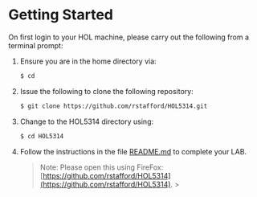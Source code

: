 # Getting Started

On first login to your HOL machine, please carry out the following from a terminal prompt:

1. Ensure you are in the home directory via:

   ```bash
   $ cd
   ```

2. Issue the following to clone the following repository:

   ```bash
   $ git clone https://github.com/rstafford/HOL5314.git   
   ```          
   
3. Change to the HOL5314 directory using:

   ```bash
   $ cd HOL5314
   ```          
   
4. Follow the instructions in the file [README.md](README.md) to complete your LAB.   

   > Note: Please open this using FireFox: [https://github.com/rstafford/HOL5314](https://github.com/rstafford/HOL5314).
                                                                                           >